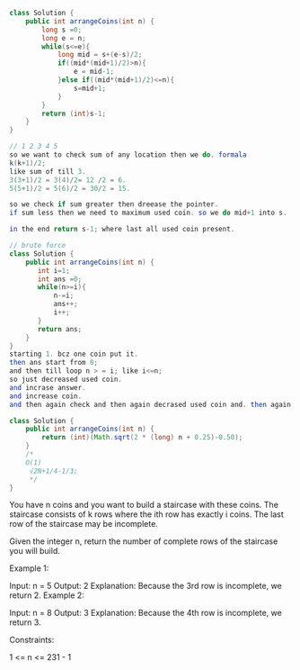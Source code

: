 ```java
class Solution {
    public int arrangeCoins(int n) {
        long s =0; 
        long e = n;
        while(s<=e){
            long mid = s+(e-s)/2;
            if((mid*(mid+1)/2)>n){
                e = mid-1;
            }else if((mid*(mid+1)/2)<=n){
                s=mid+1;
            }
        }
        return (int)s-1;
    }
}

// 1 2 3 4 5 
so we want to check sum of any location then we do. formala
k(k+1)/2; 
like sum of till 3.
3(3+1)/2 = 3(4)/2= 12 /2 = 6.
5(5+1)/2 = 5(6)/2 = 30/2 = 15.

so we check if sum greater then dreease the pointer.
if sum less then we need to maximum used coin. so we do mid+1 into s.

in the end return s-1; where last all used coin present.
```


```java
// brute force
class Solution {
    public int arrangeCoins(int n) {
       int i=1;
       int ans =0;
       while(n>=i){
           n-=i;
           ans++;
           i++;
       }
       return ans;
    }
}
starting 1. bcz one coin put it.
then ans start from 0;
and then till loop n > = i; like i<=n;
so just decreased used coin.
and incrase answer.
and increase coin.
and then again check and then again decrased used coin and. then again increase ans and used coin by ++;
```



```java
class Solution {
    public int arrangeCoins(int n) {
        return (int)(Math.sqrt(2 * (long) n + 0.25)-0.50);
    }
    /*
    O(1)
     √2N+1/4-1/3; 
     */
}
```

You have n coins and you want to build a staircase with these coins. The staircase consists of k rows where the ith row has exactly i coins. The last row of the staircase may be incomplete.

Given the integer n, return the number of complete rows of the staircase you will build.

 

Example 1:


Input: n = 5
Output: 2
Explanation: Because the 3rd row is incomplete, we return 2.
Example 2:


Input: n = 8
Output: 3
Explanation: Because the 4th row is incomplete, we return 3.
 

Constraints:

1 <= n <= 231 - 1